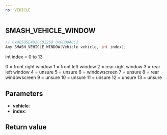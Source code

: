 ```yaml
---
ns: VEHICLE
---
```

## SMASH_VEHICLE_WINDOW

```c
// 0x9E5B5E4D2CCD2259 0xDDD9A8C2
Any SMASH_VEHICLE_WINDOW(Vehicle vehicle, int index);
```

int index = 0 to 13

0 = front right window
1 = front left window
2 = rear right window
3 = rear left window
4 = unsure
5 = unsure
6 = windowscreen
7 = unsure
8 = rear windowscreen
9 = unsure
10 = unsure
11 = unsure
12 = unsure
13 = unsure


## Parameters
* **vehicle**: 
* **index**: 

## Return value

